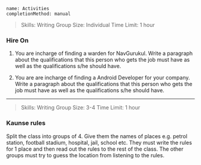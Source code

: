 ```ngMeta
name: Activities
completionMethod: manual
```

> Skills: Writing
Group Size: Individual
Time Limit: 1 hour

### Hire On 
1. You are incharge of finding a warden for NavGurukul. Write a paragraph about the qualifications that this person who gets the job must have as well as the qualifications s/he should have.

2. You are are incharge of finding a Android Developer for your company. Write a paragraph about the qualifications that this person who gets the job must have as well as the qualifications s/he should have.

---

> Skills: Writing
Group Size: 3-4 
Time Limit: 1 hour

### Kaunse rules
Split the class into groups of 4. Give them the names of places e.g. petrol station, football stadium, hospital, jail, school etc. They must write the rules for 1 place and then read out the rules to the rest of the class. The other groups must try to guess the location from listening to the rules.
